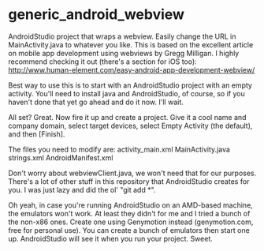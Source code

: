 # generic_android_webview
AndroidStudio project that wraps a webview. Easily change the URL in MainActivity.java to whatever you like. This is based on the excellent article on mobile app development using webviews by Gregg Milligan. I highly recommend checking it out (there's a section for iOS too): http://www.human-element.com/easy-android-app-development-webview/

Best way to use this is to start with an AndroidStudio project with an empty activity. You'll need to install java and AndroidStudio, of course, so if you haven't done that yet go ahead and do it now. I'll wait.

All set? Great. Now fire it up and create a project. Give it a cool name and company domain, select target devices, select Empty Activity (the default), and then [Finish].

The files you need to modify are:
 activity_main.xml
 MainActivity.java
 strings.xml
 AndroidManifest.xml

Don't worry about webviewClient.java, we won't need that for our purposes. There's a lot of other stuff in this repository that AndroidStudio creates for you. I was just lazy and did the ol' "git add *".

Oh yeah, in case you're running AndroidStudio on an AMD-based machine, the emulators won't work. At least they didn't for me and I tried a bunch of the non-x86 ones. Create one using Genymotion instead (genymotion.com, free for personal use). You can create a bunch of emulators then start one up. AndroidStudio will see it when you run your project. Sweet.
